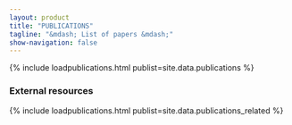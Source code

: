 ```yaml
---
layout: product
title: "PUBLICATIONS"
tagline: "&mdash; List of papers &mdash;"
show-navigation: false
---
```


{% include loadpublications.html publist=site.data.publications  %}

### External resources
{% include loadpublications.html publist=site.data.publications_related  %}
